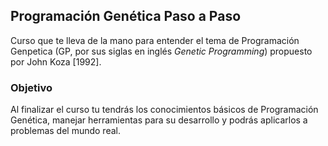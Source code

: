 ## Programación Genética Paso a Paso

Curso que te lleva de la mano para entender el tema de Programación Genpetica (GP, por sus siglas en inglés _Genetic Programming_) propuesto por John Koza [1992].

### Objetivo

Al finalizar el curso tu tendrás los conocimientos básicos de Programación Genética, manejar herramientas para su desarrollo y podrás aplicarlos a problemas del mundo real.
